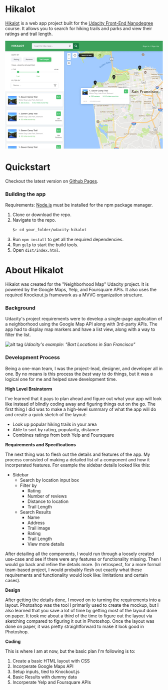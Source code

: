 Hikalot
===============================
[Hikalot](https://github.com/jonwonglam/udacity-hikalot) is a web app project built for the [Udacity Front-End Nanodegree](https://www.udacity.com/course/front-end-web-developer-nanodegree--nd001) course. It allows you to search for hiking trails and parks and view their ratings and trail length.

![alt tag](./hikalot.jpg)

# Quickstart
Checkout the latest version on [Github Pages](https://jonwonglam.github.io/udacity-hikalot/).

### Building the app
Requirements: [Node.js](https://nodejs.org/en/) must be installed for the npm package manager.

1. Clone or download the repo.
2. Navigate to the repo.
    ```bash
    $> cd your_folder/udacity-hikalot
    ```
3. Run `npm install` to get all the required dependencies.
4. Run `gulp` to start the build tools.
5. Open `dist/index.html`.

# About Hikalot
Hikalot was created for the "Neighborhood Map" Udacity project.
It is powered by the Google Maps, Yelp, and Foursquare APIs. It also uses the required Knockout.js framework as a MVVC organization structure.

### Background
Udacity's project requirements were to develop a single-page application of a neighborhood using the Google Map API along with 3rd-party APIs. The app had to display map markers and have a list view, along with a way to filter the list.

![alt tag](http://i.imgur.com/7SJztlY.png)
*Udacity's example: "Bart Locations in San Francisco"*

### Development Process

Being a one-man team, I was the project-lead, designer, and developer all in one. By no means is this process the *best* way to do things, but it was a logical one for me and helped save development time.

**High Level Brainstorm**

I've learned that it pays to plan ahead and figure out what your app will look like instead of blindly coding away and figuring things out on the go. The first thing I did was to make a high-level summary of what the app will do and create a quick sketch of the layout:
* Look up popular hiking trails in your area
* Able to sort by rating, popularity, distance
* Combines ratings from both Yelp and Foursquare

**Requirements and Specifications**

The next thing was to flesh out the details and features of the app. My process consisted of making a detailed list of a component and how it incorperated features. For example the sidebar details looked like this:
* Sidebar
    * Search by location input box
    * Filter by
        * Rating
        * Number of reviews
        * Distance to location
        * Trail Length
    * Search Results
        * Name
        * Address
        * Trail image
        * Rating
        * Trail Length
        * View more details

After detailing all the components, I would run through a loosely created use-case and see if there were any features or functionality missing. Then I would go back and refine the details more. (In retrospect, for a more formal team-based project, I would probably flesh out exactly what these requirements and functionality would look like: limitations and certain cases).

**Design**

After getting the details done, I moved on to turning the requirements into a layout. Photoshop was the tool I primarily used to create the mockup, but I also learned that you save a lot of time by getting most of the layout done on paper. It took me about a third of the time to figure out the layout via sketching compared to figuring it out in Photoshop. Once the layout was done on paper, it was pretty straightforward to make it look good in Photoshop.

**Coding**

This is where I am at now, but the basic plan I'm following is to:

1. Create a basic HTML layout with CSS
2. Incorperate Google Maps API
3. Setup inputs, tied to Knockout.js
4. Basic Results with dummy data
5. Incorperate Yelp and Foursquare APIs
